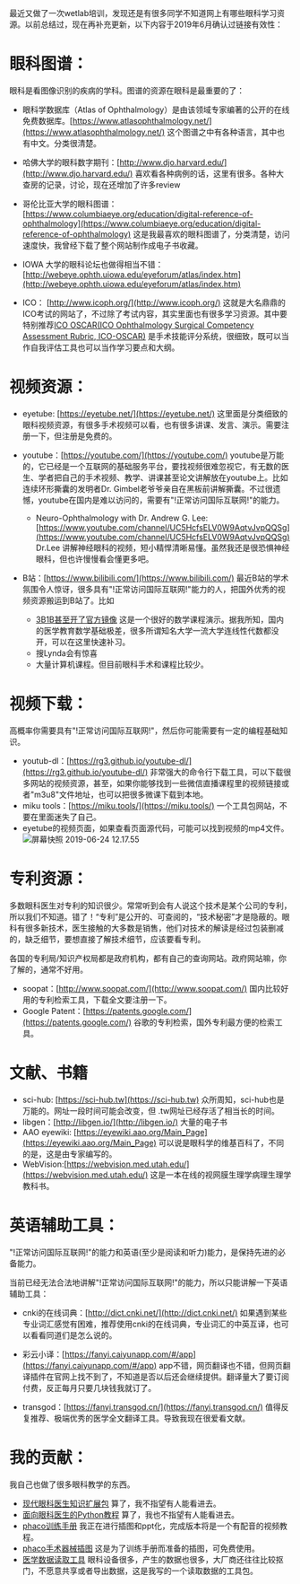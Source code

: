 <!--
.. title: 眼科网络资源索引贴
.. slug: ophthalomology-network-resources
.. date: 2019-6-24 11:00:01 UTC+08:00
.. tags: ophthalmology
.. category: ophthalmology
.. link:
.. description:
.. type: text
-->

最近又做了一次wetlab培训，发现还是有很多同学不知道网上有哪些眼科学习资源。以前总结过，现在再补充更新，以下内容于2019年6月确认过链接有效性：

<!-- TEASER_END -->

# 眼科图谱：

眼科是看图像识别的疾病的学科。图谱的资源在眼科是最重要的了：

* 眼科学数据库（Atlas of Ophthalmology）是由该领域专家编著的公开的在线免费数据库。[https://www.atlasophthalmology.net/](https://www.atlasophthalmology.net/) 这个图谱之中有各种语言，其中也有中文。分类很清楚。

* 哈佛大学的眼科数字期刊：[http://www.djo.harvard.edu/](http://www.djo.harvard.edu/) 喜欢看各种病例的话，这里有很多。各种大查房的记录，讨论，现在还增加了许多review

* 哥伦比亚大学的眼科图谱：[https://www.columbiaeye.org/education/digital-reference-of-ophthalmology](https://www.columbiaeye.org/education/digital-reference-of-ophthalmology) 
这是我最喜欢的眼科图谱了，分类清楚，访问速度快，我曾经下载了整个网站制作成电子书收藏。

* IOWA 大学的眼科论坛也做得相当不错：[http://webeye.ophth.uiowa.edu/eyeforum/atlas/index.htm](http://webeye.ophth.uiowa.edu/eyeforum/atlas/index.htm) 

* ICO： [http://www.icoph.org/](http://www.icoph.org/) 这就是大名鼎鼎的ICO考试的网站了，不过除了考试内容，其实里面也有很多学习资源。其中要特别推荐[ICO OSCAR(ICO Ophthalmology Surgical Competency Assessment Rubric, ICO-OSCAR)](http://www.icoph.org/resources/230/Surgical-Assessment-Tool-ICO-OSCAR-in-English-and-Spanish.html) 是手术技能评分系统，很细致，既可以当作自我评估工具也可以当作学习要点和大纲。
 

# 视频资源：

* eyetube: [https://eyetube.net/](https://eyetube.net/)  这里面是分类细致的眼科视频资源，有很多手术视频可以看，也有很多讲课、发言、演示。需要注册一下，但注册是免费的。

* youtube：[https://youtube.com/](https://youtube.com/)  youtube是万能的，它已经是一个互联网的基础服务平台，要找视频很难忽视它，有无数的医生、学者把自己的手术视频、教学、讲课甚至论文讲解放在youtube上。比如连续环形撕囊的发明者Dr. Gimbel老爷爷亲自在黑板前讲解撕囊。不过很遗憾，youtube在国内是难以访问的，需要有"!正常访问国际互联网!"的能力。
    * Neuro-Ophthalmology with Dr. Andrew G. Lee: [https://www.youtube.com/channel/UC5HcfsELV0W9AqtvJvpQQSg](https://www.youtube.com/channel/UC5HcfsELV0W9AqtvJvpQQSg) Dr.Lee 讲解神经眼科的视频，短小精悍清晰易懂。虽然我还是很恐惧神经眼科，但也许慢慢看会懂更多吧。

* B站：[https://www.bilibili.com/](https://www.bilibili.com/) 最近B站的学术氛围令人惊讶，很多具有"!正常访问国际互联网!"能力的人，把国外优秀的视频资源搬运到B站了。比如
    * [3B1B甚至开了官方镜像](https://space.bilibili.com/88461692) 这是一个很好的数学课程演示。据我所知，国内的医学教育数学基础极差，很多所谓知名大学一流大学连线性代数都没开，可以在这里快速补习。
    * 搜Lynda会有惊喜
    * 大量计算机课程。但目前眼科手术和课程比较少。

# 视频下载：
高概率你需要具有"!正常访问国际互联网!"，然后你可能需要有一定的编程基础知识。

* youtub-dl：[https://rg3.github.io/youtube-dl/](https://rg3.github.io/youtube-dl/) 非常强大的命令行下载工具，可以下载很多网站的视频资源，甚至，如果你能够找到一些微信直播课程里的视频链接或者"m3u8"文件地址，也可以把很多微课下载到本地。
* miku tools：[https://miku.tools/](https://miku.tools/) 一个工具包网站，不要在里面迷失了自己。
* eyetube的视频页面，如果查看页面源代码，可能可以找到视频的mp4文件。
![屏幕快照 2019-06-24 12.17.55](https://i.loli.net/2019/06/24/5d104f080ddb377256.png)

# 专利资源：

多数眼科医生对专利的知识很少。常常听到会有人说这个技术是某个公司的专利，所以我们不知道。错了！“专利”是公开的、可查阅的，“技术秘密”才是隐蔽的。眼科有很多新技术，医生接触的大多数是销售，他们对技术的解读是经过包装删减的，缺乏细节，要想直接了解技术细节，应该要看专利。

各国的专利局/知识产权局都是政府机构，都有自己的查询网站。政府网站嘛，你了解的，通常不好用。

* soopat：[http://www.soopat.com/](http://www.soopat.com/) 国内比较好用的专利检索工具，下载全文要注册一下。
* Google Patent：[https://patents.google.com/](https://patents.google.com/) 谷歌的专利检索，国外专利最方便的检索工具。

# 文献、书籍

* sci-hub: [https://sci-hub.tw](https://sci-hub.tw) 众所周知，sci-hub也是万能的。网址一段时间可能会改变，但 .tw网址已经存活了相当长的时间。
* libgen：[http://libgen.io/](http://libgen.io/) 大量的电子书
* AAO eyewiki: [https://eyewiki.aao.org/Main_Page](https://eyewiki.aao.org/Main_Page) 可以说是眼科学的维基百科了，不同的是，这是由专家编写的。
* WebVision:[https://webvision.med.utah.edu/](https://webvision.med.utah.edu/) 这是一本在线的视网膜生理学病理生理学教科书。

# 英语辅助工具：

"!正常访问国际互联网!"的能力和英语(至少是阅读和听力)能力，是保持先进的必备能力。

当前已经无法合法地讲解"!正常访问国际互联网!"的能力，所以只能讲解一下英语辅助工具：

* cnki的在线词典：[http://dict.cnki.net/](http://dict.cnki.net/)  如果遇到某些专业词汇感觉有困难，推荐使用cnki的在线词典，专业词汇的中英互译，也可以看看同道们是怎么说的。

* 彩云小译：[https://fanyi.caiyunapp.com/#/app](https://fanyi.caiyunapp.com/#/app) app不错，网页翻译也不错，但网页翻译插件在官网上找不到了，不知道是否以后还会继续提供。翻译量大了要订阅付费，反正每月只要几块钱我就订了。

* transgod：[https://fanyi.transgod.cn/](https://fanyi.transgod.cn/) 值得反复推荐、极端优秀的医学全文翻译工具。导致我现在很爱看文献。

# 我的贡献：

我自己也做了很多眼科教学的东西。

* [现代眼科医生知识扩展包](https://goldengrape.github.io/categories/xian-dai-yan-ke-yi-sheng-zhi-shi-kuo-zhan-bao/) 算了，我不指望有人能看进去。
* [面向眼科医生的Python教程](https://github.com/goldengrape/Python-for-ophthalmologist) 算了，我也不指望有人能看进去。
* [phaco训练手册](https://github.com/goldengrape/phaco-training-manual) 我正在进行插图和ppt化，完成版本将是一个有配音的视频教程。
* [phaco手术器械插图](https://github.com/goldengrape/phacoTools) 这是为了训练手册而准备的插图，可免费使用。
* [医学数据读取工具](https://github.com/goldengrape/read_medical_device_data) 眼科设备很多，产生的数据也很多，大厂商还往往比较抠门，不愿意共享或者导出数据，这是我写的一个读取数据的工具包。
